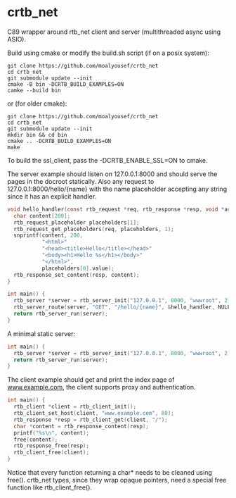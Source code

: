# crtb_net
C89 wrapper around rtb_net client and server (multithreaded async using ASIO).

Build using cmake or modify the build.sh script (if on a posix system):

```
git clone https://github.com/moalyousef/crtb_net
cd crtb_net
git submodule update --init
cmake -B bin -DCRTB_BUILD_EXAMPLES=ON
camke --build bin
```
or (for older cmake):
```
git clone https://github.com/moalyousef/crtb_net
cd crtb_net
git submodule update --init
mkdir bin && cd bin
cmake .. -DCRTB_BUILD_EXAMPLES=ON
make
```

To build the ssl_client, pass the -DCRTB_ENABLE_SSL=ON to cmake. 

The server example should listen on 127.0.0.1:8000 and should serve the pages in the docroot statically. Also any request to 127.0.0.1:8000/hello/{name} with the name placeholder accepting any string since it has an explicit handler.

```c
void hello_handler(const rtb_request *req, rtb_response *resp, void *args) {
  char content[200];
  rtb_request_placeholder placeholders[1];
  rtb_request_get_placeholders(req, placeholders, 1);
  snprintf(content, 200,
           "<html>"
           "<head><title>Hello</title></head>"
           "<body><h1>Hello %s</h1></body>"
           "</html>",
           placeholders[0].value);
  rtb_response_set_content(resp, content);
}

int main() {
  rtb_server *server = rtb_server_init("127.0.0.1", 8000, "wwwroot", 2);
  rtb_server_route(server, "GET", "/hello/{name}", &hello_handler, NULL);
  return rtb_server_run(server);
}
```
A minimal static server:
```c
int main() {
  rtb_server *server = rtb_server_init("127.0.0.1", 8000, "wwwroot", 2);
  return rtb_server_run(server);
}
```


The client example should get and print the index page of www.example.com, the client supports proxy and authentication.
```c
int main() {
  rtb_client *client = rtb_client_init();
  rtb_client_set_host(client, "www.example.com", 80);
  rtb_response *resp = rtb_client_get(client, "/");
  char *content = rtb_response_content(resp);
  printf("%s\n", content);
  free(content);
  rtb_response_free(resp);
  rtb_client_free(client);
}
```

Notice that every function returning a char* needs to be cleaned using free(). crtb_net types, since they wrap opaque pointers, need a special free function like rtb_client_free().

